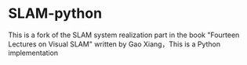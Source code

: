 # SLAM-python
This is a fork of the SLAM system realization part in the book "Fourteen Lectures on Visual SLAM" written by Gao Xiang，This is a Python implementation
